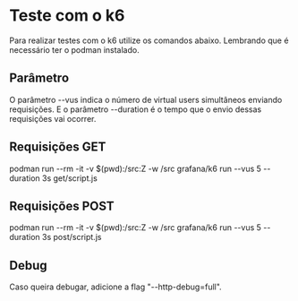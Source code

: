 # Teste com o k6

Para realizar testes com o k6 utilize os comandos abaixo. Lembrando que é necessário ter o podman instalado. 

## Parâmetro

O parâmetro --vus indica o número de virtual users simultâneos enviando requisições. E o parâmetro --duration é o tempo que o envio dessas requisições vai ocorrer.

## Requisições GET

podman run --rm -it -v $(pwd):/src:Z -w /src grafana/k6 run --vus 5 --duration 3s get/script.js

## Requisições POST

podman run --rm -it -v $(pwd):/src:Z -w /src grafana/k6 run --vus 5 --duration 3s post/script.js

## Debug

Caso queira debugar, adicione a flag "--http-debug=full".